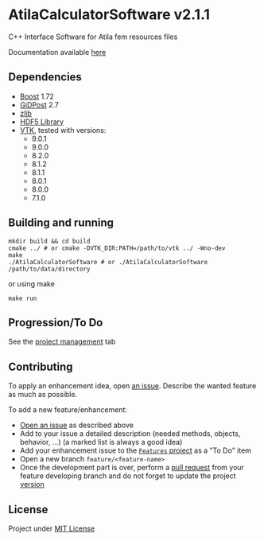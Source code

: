 # AtilaCalculatorSoftware v2.1.1

C++ Interface Software for Atila fem resources files

Documentation available [here](https://xisabla.github.io/AtilaCalculatorSoftware/doc/)

## Dependencies

- [Boost](https://www.boost.org/) 1.72
- [GiDPost](https://www.gidhome.com/gid-plus/tools/476/gidpost/) 2.7
- [zlib](https://zlib.net/)
- [HDF5 Library](https://portal.hdfgroup.org/pages/viewpage.action?pageId=50073884)
- [VTK](https://vtk.org/), tested with versions:
  - 9.0.1
  - 9.0.0
  - 8.2.0
  - 8.1.2
  - 8.1.1
  - 8.0.1
  - 8.0.0
  - 7.1.0

## Building and running

```shell script
mkdir build && cd build
cmake ../ # or cmake -DVTK_DIR:PATH=/path/to/vtk ../ -Wno-dev
make
./AtilaCalculatorSoftware # or ./AtilaCalculatorSoftware /path/to/data/directory
```

or using make

```shell script
make run
```

## Progression/To Do

See the [project management](https://github.com/Xisabla/AtilaCalculatorSoftware/projects) tab

## Contributing

To apply an enhancement idea, open [an issue](https://github.com/Xisabla/AtilaCalculatorSoftware/issues). Describe the wanted feature as much as possible. 

To add a new feature/enhancement:
- [Open an issue](https://github.com/Xisabla/AtilaCalculatorSoftware/issues) as described above
- Add to your issue a detailed description (needed methods, objects, behavior, ...) (a marked list is always a good idea)
- Add your enhancement issue to the [`Features` project](https://github.com/Xisabla/AtilaCalculatorSoftware/projects/2) as a "To Do" item
- Open a new branch `feature/<feature-name>`
- Once the development part is over, perform a [pull request](https://github.com/Xisabla/AtilaCalculatorSoftware/pulls) from your feature developing branch and do not forget to update the project [version](https://github.com/Xisabla/AtilaCalculatorSoftware/blob/master/include/version.h)

## License

Project under [MIT License](./LICENSE.md)
